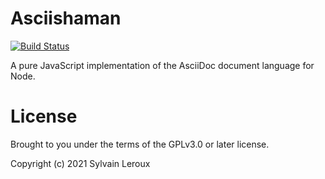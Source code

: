 Asciishaman
===========

[![Build Status](https://travis-ci.org/s-leroux/Asciishaman.png?branch=master)](https://travis-ci.org/s-leroux/Asciishaman)

A pure JavaScript implementation of the AsciiDoc document language for Node.

License
=======

Brought to you under the terms of the GPLv3.0 or later license.

Copyright (c) 2021 Sylvain Leroux

